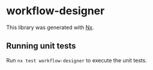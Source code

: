 # workflow-designer

This library was generated with [Nx](https://nx.dev).

## Running unit tests

Run `nx test workflow-designer` to execute the unit tests.
